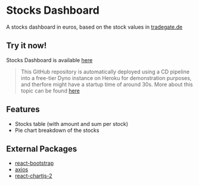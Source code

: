 # Stocks Dashboard
A stocks dashboard in euros, based on the stock values in [tradegate.de](https://www.tradegate.de/)

## Try it now!
Stocks Dashboard is available [here](https://stocks-dashboard-client.herokuapp.com/)

 > This GitHub repository is automatically deployed using a CD pipeline into a free-tier Dyno instance on Heroku for demonstration purposes, and therfore might have a startup time of around 30s. More about this topic can be found [here](https://devcenter.heroku.com/articles/free-dyno-hours)

## Features
 + Stocks table (with amount and sum per stock)
 + Pie chart breakdown of the stocks

## External Packages
+ [react-bootstrap](https://react-bootstrap.github.io/)
+ [axios](https://axios-http.com/)
+ [react-chartjs-2](https://react-chartjs-2.js.org/)
